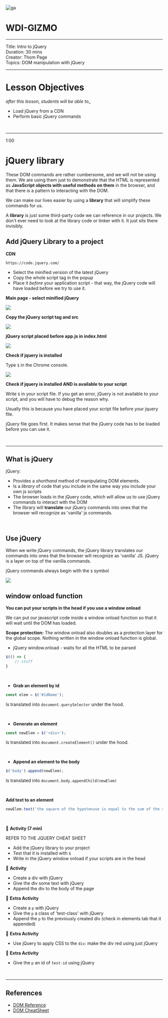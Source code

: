 
![ga](http://mobbook.generalassemb.ly/ga_cog.png)

# WDI-GIZMO

---
Title: Intro to jQuery<br>
Duration: 30 mins<br>
Creator: Thom Page<br>
Topics: DOM manipulation with jQuery<br>

---

# Lesson Objectives

_after this lesson, students will be able to__

* Load jQuery from a CDN
* Perform basic jQuery commands

<br>
<hr>

1:00

# jQuery library

These DOM commands are rather cumbersome, and we will not be using them. We are using them just to demonstrate that the HTML is represented as **JavaScript objects with useful methods on them** in the browser, and that there is a pattern to interacting with the DOM.

We can make our lives easier by using a **library** that will simplify these commands for us.

A **library** is just some third-party code we can reference in our projects. We don't ever need to look at the library code or tinker with it. It just sits there invisibly.


## Add jQuery Library to a project

**CDN**

`https://code.jquery.com/`

* Select the minified version of the latest jQuery
* Copy the whole script tag in the popup
* Place it _before_ your application script - that way, the jQuery code will have loaded before we try to use it.

**Main page - select minified jQuery**

![](https://i.imgur.com/ZZXZetR.png)

**Copy the jQuery script tag and src**

![](https://i.imgur.com/t7hdQsv.png)

**jQuery script placed before app.js in index.html**

![](https://i.imgur.com/HU9p8BK.png)

**Check if jquery is installed**

Type `$` in the Chrome console.

![](https://i.imgur.com/L6uuz1A.png)

**Check if jquery is installed AND is available to your script**

Write `$` in your script file. If you get an error, jQuery is not available to your script, and you will have to debug the reason why.

Usually this is because you have placed your script file before your jquery file. 

jQuery file goes first. It makes sense that the jQuery code has to be loaded before you can use it.

<br>
<hr>

## What is jQuery

jQuery:

* Provides a _shorthand_ method of manipulating DOM elements.
* Is a _library_ of code that you include in the same way you include your own js scripts
* The browser loads in the jQuery code, which will allow us to use jQuery commands to interact with the DOM
* The library will **translate** our jQuery commands into ones that the browser will recognize as 'vanilla' js commands.

<br>

## Use jQuery

When we write jQuery commands, the jQuery library translates our commands into ones that the browser will recognize as 'vanilla' JS. jQuery is a layer on top of the vanilla commands.

jQuery commands always begin with the `$` symbol

![](https://i.imgur.com/WiUrxnG.png)

## window onload function 

**You can put your scripts in the head if you use a window onload**

We can put our javascript code inside a window onload function so that it will wait until the DOM has loaded.

**Scope protection:** The window onload also doubles as a protection layer for the global scope. Nothing written in the window onload function is global.

* jQuery window.onload - waits for all the HTML to be parsed

```javascript
$(() => {
	// stuff
}
```

<br>

* **Grab an element by id**

```javascript
const elem = $('#idName');
```

Is translated into `document.querySelector` under the hood.

<br>

* **Generate an element**

```javascript
const newElem = $('<div>');
```

Is translated into `document.createElement()` under the hood.

<br>

* **Append an element to the body**


```javascript
$('body').append(newElem);
```

Is translated into `document.body.appendChild(newElem)`

<br>

**Add text to an element**

```javascript
newElem.text('the square of the hypotenuse is equal to the sum of the squares of the other two sides');
```

<br>

&#x1F535; **Activity (7 min)**


REFER TO THE JQUERY CHEAT SHEET

* Add the jQuery library to your project
* Test that it is installed with `$`
* Write in the jQuery window onload if your scripts are in the head

&#x1F535; **Activity**

* Create a div with jQuery
* Give the div some text with jQuery
* Append the div to the body of the page

&#x1F535; **Extra Activity**

* Create a `p` with jQuery
* Give the `p` a class of 'test-class' with jQuery
* Append the `p` to the previously created div (check in elements tab that it appended)

&#x1F535; **Extra Activity**

* Use jQuery to apply CSS to the `div`: make the div red using just jQuery

&#x1F535; **Extra Activity**

* Give the `p` an id of `test-id` using jQuery

<br>
<hr>

## References

* [DOM Reference](https://developer.mozilla.org/en-US/docs/DOM/DOM_Reference)
* [DOM CheatSheet](http://christianheilmann.com/stuff/JavaScript-DOM-Cheatsheet.pdf)
